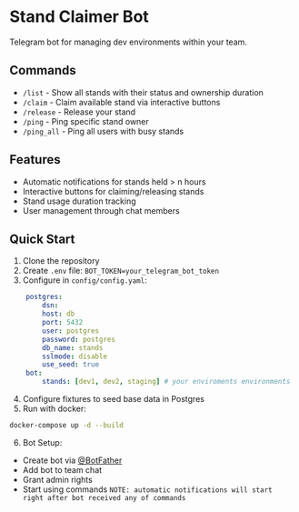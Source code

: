# Stand Claimer Bot

Telegram bot for managing dev environments within your team.

## Commands

- `/list` - Show all stands with their status and ownership duration
- `/claim` - Claim available stand via interactive buttons
- `/release` - Release your stand
- `/ping` - Ping specific stand owner
- `/ping_all` - Ping all users with busy stands

## Features

- Automatic notifications for stands held > n hours
- Interactive buttons for claiming/releasing stands
- Stand usage duration tracking
- User management through chat members


## Quick Start

1. Clone the repository
2. Create `.env` file: ```BOT_TOKEN=your_telegram_bot_token ```
3. Configure in `config/config.yaml`: 
```yaml
    postgres:
        dsn:
        host: db
        port: 5432
        user: postgres
        password: postgres
        db_name: stands
        sslmode: disable
        use_seed: true
    bot:
        stands: [dev1, dev2, staging] # your enviroments environments 
```
4. Configure fixtures to seed base data in Postgres
5. Run with docker:
```bash
docker-compose up -d --build
```
6. Bot Setup:
- Create bot via [@BotFather](https://t.me/botfather)
- Add bot to team chat
- Grant admin rights
- Start using commands
``` NOTE: automatic notifications will start right after bot received any of commands ```

